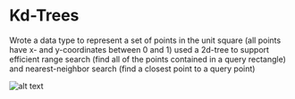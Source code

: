 # Kd-Trees

Wrote a data type to represent a set of points in the unit square (all points have x- and y-coordinates between 0 and 1) used a 2d-tree to support efficient range search (find all of the points contained in a query rectangle) and nearest-neighbor search (find a closest point to a query point)

![alt text](https://raw.githubusercontent.com/JustinElsamah/Kd-Trees/kd_trees.PNG)
